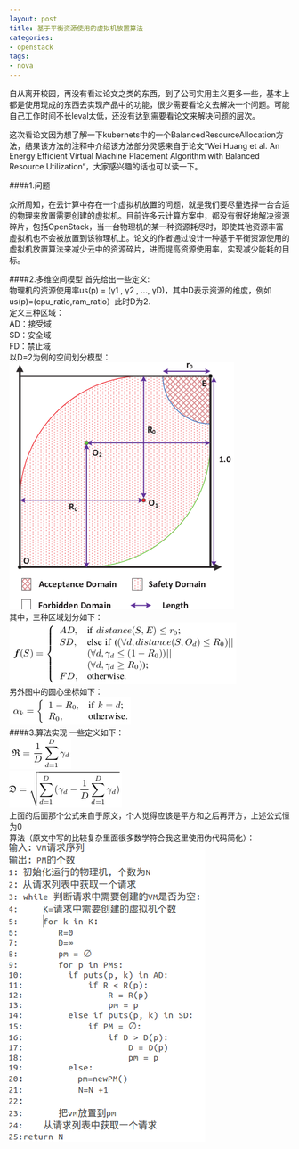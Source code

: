 ```yaml
---
layout: post
title: 基于平衡资源使用的虚拟机放置算法
categories:
- openstack
tags:
- nova
---
```

自从离开校园，再没有看过论文之类的东西，到了公司实用主义更多一些，基本上都是使用现成的东西去实现产品中的功能，很少需要看论文去解决一个问题。可能自己工作时间不长leval太低，还没有达到需要看论文来解决问题的层次。

这次看论文因为想了解一下kubernets中的一个BalancedResourceAllocation方法，结果该方法的注释中介绍该方法部分灵感来自于论文“Wei Huang et al. An Energy Efficient Virtual Machine Placement Algorithm with Balanced Resource Utilization“，大家感兴趣的话也可以读一下。


####1.问题

众所周知，在云计算中存在一个虚拟机放置的问题，就是我们要尽量选择一台合适的物理来放置需要创建的虚拟机。目前许多云计算方案中，都没有很好地解决资源碎片，包括OpenStack，当一台物理机的某一种资源耗尽时，即使其他资源丰富虚拟机也不会被放置到该物理机上。论文的作者通过设计一种基于平衡资源使用的虚拟机放置算法来减少云中的资源碎片，进而提高资源使用率，实现减少能耗的目标。

####2.多维空间模型
首先给出一些定义:  
物理机的资源使用率us(p) = (γ1 , γ2 , ..., γD)，其中D表示资源的维度，例如us(p)=(cpu_ratio,ram_ratio）此时D为2.  
定义三种区域：  
AD：接受域  
SD：安全域  
FD：禁止域  
以D=2为例的空间划分模型：  
![model](/media/pic/model.png 'model')  
其中，三种区域划分如下：  
![model2](/media/pic/model2.png 'model2')  
另外图中的圆心坐标如下：  
![model3](/media/pic/model3.png 'model3')  
####3.算法实现
一些定义如下：  
![model4](/media/pic/model4.png 'model4')  
![model5](/media/pic/model5.png 'model5')  
上面的后面那个公式来自于原文，个人觉得应该是平方和之后再开方，上述公式恒为0  
算法（原文中写的比较复杂里面很多数学符合我这里使用伪代码简化）：    
![model6](/media/pic/model6.png 'model6') 

